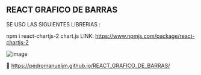 
## REACT GRAFICO DE BARRAS 
SE USO LAS SIGUIENTES LIBRERIAS :

npm i react-chartjs-2 chart.js
LINK: https://www.npmjs.com/package/react-chartjs-2

![image](https://user-images.githubusercontent.com/71619972/180678990-2200a884-07c3-481b-ba78-acf6e955b1e3.png)

:link: https://pedromanueljm.github.io/REACT_GRAFICO_DE_BARRAS/
